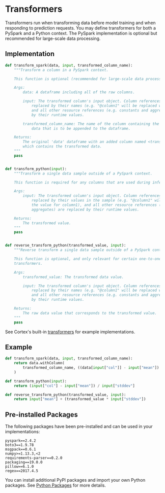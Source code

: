 # Transformers

Transformers run when transforming data before model training and when responding to prediction requests. You may define transformers for both a PySpark and a Python context. The PySpark implementation is optional but recommended for large-scale data processing.

## Implementation

```python
def transform_spark(data, input, transformed_column_name):
    """Transform a column in a PySpark context.

    This function is optional (recommended for large-scale data processing).

    Args:
        data: A dataframe including all of the raw columns.

        input: The transformed column's input object. Column references in the input are
            replaced by their names (e.g. "@column1" will be replaced with "column1"),
            and all other resource references (e.g. constants and aggregates) are replaced
            by their runtime values.

        transformed_column_name: The name of the column containing the transformed
            data that is to be appended to the dataframe.

    Returns:
        The original 'data' dataframe with an added column named <transformed_column_name>
        which contains the transformed data.
    """
    pass


def transform_python(input):
    """Transform a single data sample outside of a PySpark context.

    This function is required for any columns that are used during inference.

    Args:
        input: The transformed column's input object. Column references in the input are
            replaced by their values in the sample (e.g. "@column1" will be replaced with
            the value for column1), and all other resource references (e.g. constants and
            aggregates) are replaced by their runtime values.

    Returns:
        The transformed value.
    """
    pass


def reverse_transform_python(transformed_value, input):
    """Reverse transform a single data sample outside of a PySpark context.

    This function is optional, and only relevant for certain one-to-one
    transformers.

    Args:
        transformed_value: The transformed data value.

        input: The transformed column's input object. Column references in the input are
            replaced by their names (e.g. "@column1" will be replaced with "column1"),
            and all other resource references (e.g. constants and aggregates) are replaced
            by their runtime values.

    Returns:
        The raw data value that corresponds to the transformed value.
    """
    pass
```

See Cortex's built-in <!-- CORTEX_VERSION_MINOR -->[transformers](https://github.com/cortexlabs/cortex/blob/master/pkg/transformers) for example implementations.

## Example

```python
def transform_spark(data, input, transformed_column_name):
    return data.withColumn(
        transformed_column_name, ((data[input["col"]] - input["mean"]) / input["stddev"])
    )

def transform_python(input):
    return (input["col"] - input["mean"]) / input["stddev"]

def reverse_transform_python(transformed_value, input):
    return input["mean"] + (transformed_value * input["stddev"])
```

## Pre-installed Packages

The following packages have been pre-installed and can be used in your implementations:

```text
pyspark==2.4.2
boto3==1.9.78
msgpack==0.6.1
numpy>=1.13.3,<2
requirements-parser==0.2.0
packaging==19.0.0
pillow==6.1.0
regex==2017.4.5
```

You can install additional PyPI packages and import your own Python packages. See [Python Packages](python-packages.md) for more details.
